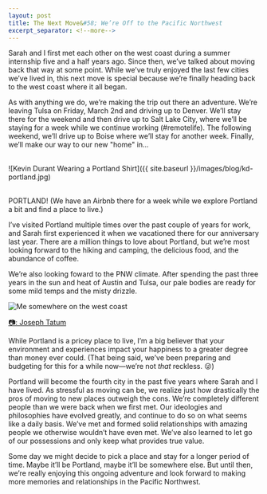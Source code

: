 ```yaml
---
layout: post
title: The Next Move&#58; We’re Off to the Pacific Northwest
excerpt_separator: <!--more-->
---
```


Sarah and I first met each other on the west coast during a  summer internship five and a half years ago. Since then, we’ve talked about moving back that way at some point. While we’ve truly enjoyed the last few cities we’ve lived in, this next move is special because we’re finally heading back to the west coast where it all began.<!--more-->

As with anything we do, we’re making the trip out there an adventure. We’re leaving Tulsa on Friday, March 2nd and driving up to Denver. We’ll stay there for the weekend and then drive up to Salt Lake City, where we’ll be staying for a week while we continue working (#remotelife). The following weekend, we’ll drive up to Boise where we’ll stay for another week. Finally, we’ll make our way to our new "home" in...

<br>
![Kevin Durant Wearing a Portland Shirt]({{ site.baseurl }}/images/blog/kd-portland.jpg)
<br>
<br>

PORTLAND! (We have an Airbnb there for a week while we explore Portland a bit and find a place to live.)

I’ve visited Portland multiple times over the past couple of years for work, and Sarah first experienced it when we vacationed there for our anniversary last year. There are a million things to love about Portland, but we’re most looking forward to the hiking and camping, the delicious food, and the abundance of coffee.

We’re also looking foward to the PNW climate. After spending the past three years in the sun and heat of Austin and Tulsa, our pale bodies are ready for some mild temps and the misty drizzle.

<div class="tofu-blog__image">
  <img src="{{ site.baseurl }}/images/blog/jake-beach.jpg" alt="Me somewhere on the west coast">
  <p class="tofu-blog__image-cred"><a href="http://www.josephtatum.com" target="_blank">📷: Joseph Tatum</a></p>
</div>

While Portland is a pricey place to live, I’m a big believer that your environment and experiences impact your happiness to a greater degree than money ever could. (That being said, we’ve been preparing and budgeting for this for a while now—we’re not _that_ reckless. 😜)

Portland will become the fourth city in the past five years where Sarah and I have lived. As stressful as moving can be, we realize just how drastically the pros of moving to new places outweigh the cons. We’re completely different people than we were back when we first met. Our ideologies and philosophies have evolved greatly, and continue to do so on what seems like a daily basis. We’ve met and formed solid relationships with amazing people we otherwise wouldn’t have even met. We’ve also learned to let go of our possessions and only keep what provides true value.

Some day we might decide to pick a place and stay for a longer period of time. Maybe it’ll be Portland, maybe it’ll be somewhere else. But until then, we’re really enjoying this ongoing adventure and look forward to making more memories and relationships in the Pacific Northwest.
